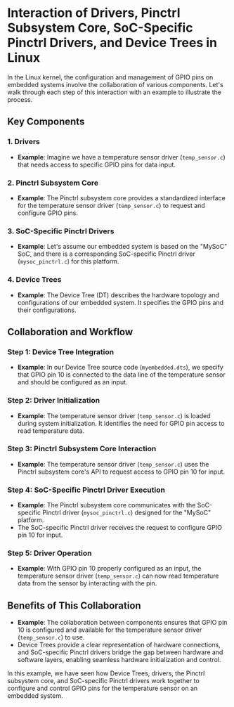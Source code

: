 # Interaction of Drivers, Pinctrl Subsystem Core, SoC-Specific Pinctrl Drivers, and Device Trees in Linux

In the Linux kernel, the configuration and management of GPIO pins on embedded systems involve the collaboration of various components. Let's walk through each step of this interaction with an example to illustrate the process.

## Key Components

### 1. Drivers

- **Example**: Imagine we have a temperature sensor driver (`temp_sensor.c`) that needs access to specific GPIO pins for data input.

### 2. Pinctrl Subsystem Core

- **Example**: The Pinctrl subsystem core provides a standardized interface for the temperature sensor driver (`temp_sensor.c`) to request and configure GPIO pins.

### 3. SoC-Specific Pinctrl Drivers

- **Example**: Let's assume our embedded system is based on the "MySoC" SoC, and there is a corresponding SoC-specific Pinctrl driver (`mysoc_pinctrl.c`) for this platform.

### 4. Device Trees

- **Example**: The Device Tree (DT) describes the hardware topology and configurations of our embedded system. It specifies the GPIO pins and their configurations.

## Collaboration and Workflow

### Step 1: Device Tree Integration

- **Example**: In our Device Tree source code (`myembedded.dts`), we specify that GPIO pin 10 is connected to the data line of the temperature sensor and should be configured as an input.

### Step 2: Driver Initialization

- **Example**: The temperature sensor driver (`temp_sensor.c`) is loaded during system initialization. It identifies the need for GPIO pin access to read temperature data.

### Step 3: Pinctrl Subsystem Core Interaction

- **Example**: The temperature sensor driver (`temp_sensor.c`) uses the Pinctrl subsystem core's API to request access to GPIO pin 10 for input.

### Step 4: SoC-Specific Pinctrl Driver Execution

- **Example**: The Pinctrl subsystem core communicates with the SoC-specific Pinctrl driver (`mysoc_pinctrl.c`) designed for the "MySoC" platform.
- The SoC-specific Pinctrl driver receives the request to configure GPIO pin 10 for input.

### Step 5: Driver Operation

- **Example**: With GPIO pin 10 properly configured as an input, the temperature sensor driver (`temp_sensor.c`) can now read temperature data from the sensor by interacting with the pin.

## Benefits of This Collaboration

- **Example**: The collaboration between components ensures that GPIO pin 10 is configured and available for the temperature sensor driver (`temp_sensor.c`) to use.
- Device Trees provide a clear representation of hardware connections, and SoC-specific Pinctrl drivers bridge the gap between hardware and software layers, enabling seamless hardware initialization and control.

In this example, we have seen how Device Trees, drivers, the Pinctrl subsystem core, and SoC-specific Pinctrl drivers work together to configure and control GPIO pins for the temperature sensor on an embedded system.

